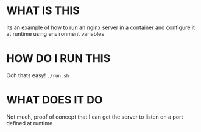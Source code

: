 # WHAT IS THIS
Its an example of how to run an nginx server in a container and configure it at runtime using environment variables

# HOW DO I RUN THIS
Ooh thats easy! `./run.sh`

# WHAT DOES IT DO
Not much, proof of concept that I can get the server to listen on a port defined at runtime